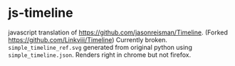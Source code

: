 # js-timeline
javascript translation of https://github.com/jasonreisman/Timeline. (Forked https://github.com/Linkviii/Timeline) Currently broken. `simple_timeline_ref.svg` generated from original python using `simple_timeline.json`. Renders right in chrome but not firefox.
